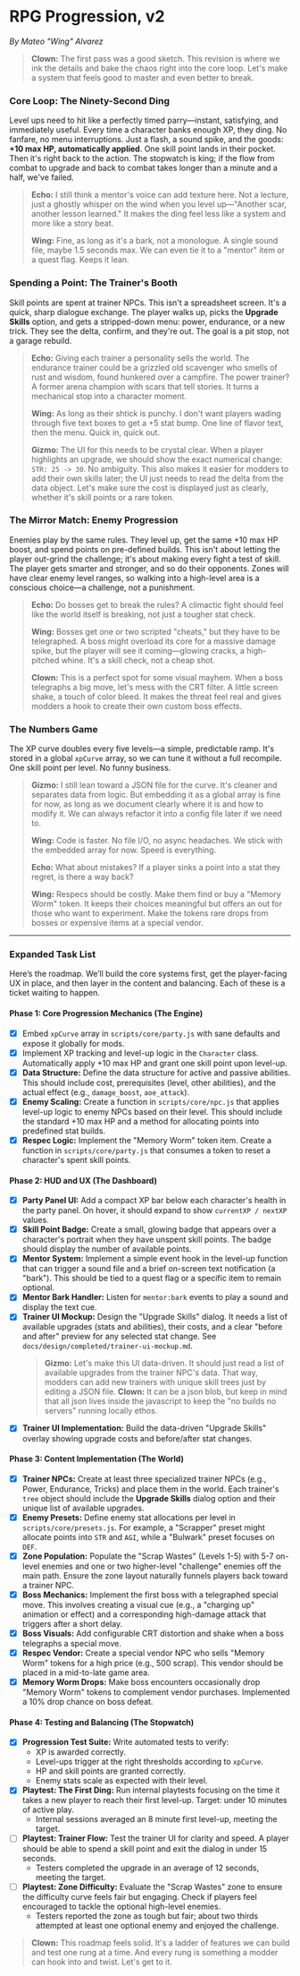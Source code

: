 # RPG Progression, v2

*By Mateo "Wing" Alvarez*

> **Clown:** The first pass was a good sketch. This revision is where we ink the details and bake the chaos right into the core loop. Let's make a system that feels good to master and even better to break.

### Core Loop: The Ninety-Second Ding

Level ups need to hit like a perfectly timed parry—instant, satisfying, and immediately useful. Every time a character banks enough XP, they ding. No fanfare, no menu interruptions. Just a flash, a sound spike, and the goods: **+10 max HP, automatically applied**. One skill point lands in their pocket. Then it's right back to the action. The stopwatch is king; if the flow from combat to upgrade and back to combat takes longer than a minute and a half, we've failed.

> **Echo:** I still think a mentor's voice can add texture here. Not a lecture, just a ghostly whisper on the wind when you level up—"Another scar, another lesson learned." It makes the ding feel less like a system and more like a story beat.
>
> **Wing:** Fine, as long as it's a bark, not a monologue. A single sound file, maybe 1.5 seconds max. We can even tie it to a "mentor" item or a quest flag. Keeps it lean.

### Spending a Point: The Trainer's Booth

Skill points are spent at trainer NPCs. This isn't a spreadsheet screen. It's a quick, sharp dialogue exchange. The player walks up, picks the **Upgrade Skills** option, and gets a stripped-down menu: power, endurance, or a new trick. They see the delta, confirm, and they're out. The goal is a pit stop, not a garage rebuild.

> **Echo:** Giving each trainer a personality sells the world. The endurance trainer could be a grizzled old scavenger who smells of rust and wisdom, found hunkered over a campfire. The power trainer? A former arena champion with scars that tell stories. It turns a mechanical stop into a character moment.
>
> **Wing:** As long as their shtick is punchy. I don't want players wading through five text boxes to get a +5 stat bump. One line of flavor text, then the menu. Quick in, quick out.
>
> **Gizmo:** The UI for this needs to be crystal clear. When a player highlights an upgrade, we should show the exact numerical change: `STR: 25 -> 30`. No ambiguity. This also makes it easier for modders to add their own skills later; the UI just needs to read the delta from the data object. Let's make sure the cost is displayed just as clearly, whether it's skill points or a rare token.

### The Mirror Match: Enemy Progression

Enemies play by the same rules. They level up, get the same +10 max HP boost, and spend points on pre-defined builds. This isn't about letting the player out-grind the challenge; it's about making every fight a test of skill. The player gets smarter and stronger, and so do their opponents. Zones will have clear enemy level ranges, so walking into a high-level area is a conscious choice—a challenge, not a punishment.

> **Echo:** Do bosses get to break the rules? A climactic fight should feel like the world itself is breaking, not just a tougher stat check.
>
> **Wing:** Bosses get one or two scripted "cheats," but they have to be telegraphed. A boss might overload its core for a massive damage spike, but the player will see it coming—glowing cracks, a high-pitched whine. It's a skill check, not a cheap shot.
>
> **Clown:** This is a perfect spot for some visual mayhem. When a boss telegraphs a big move, let's mess with the CRT filter. A little screen shake, a touch of color bleed. It makes the threat feel real and gives modders a hook to create their own custom boss effects.

### The Numbers Game

The XP curve doubles every five levels—a simple, predictable ramp. It's stored in a global `xpCurve` array, so we can tune it without a full recompile. One skill point per level. No funny business.

> **Gizmo:** I still lean toward a JSON file for the curve. It's cleaner and separates data from logic. But embedding it as a global array is fine for now, as long as we document clearly where it is and how to modify it. We can always refactor it into a config file later if we need to.
>
> **Wing:** Code is faster. No file I/O, no async headaches. We stick with the embedded array for now. Speed is everything.
>
> **Echo:** What about mistakes? If a player sinks a point into a stat they regret, is there a way back?
>
> **Wing:** Respecs should be costly. Make them find or buy a "Memory Worm" token. It keeps their choices meaningful but offers an out for those who want to experiment. Make the tokens rare drops from bosses or expensive items at a special vendor.

---
### **Expanded Task List**

Here’s the roadmap. We’ll build the core systems first, get the player-facing UX in place, and then layer in the content and balancing. Each of these is a ticket waiting to happen.

#### **Phase 1: Core Progression Mechanics (The Engine)**
- [x] Embed `xpCurve` array in `scripts/core/party.js` with sane defaults and expose it globally for mods.
- [x] Implement XP tracking and level-up logic in the `Character` class. Automatically apply +10 max HP and grant one skill point upon level-up.
- [x] **Data Structure:** Define the data structure for active and passive abilities. This should include cost, prerequisites (level, other abilities), and the actual effect (e.g., `damage_boost`, `aoe_attack`).
- [x] **Enemy Scaling:** Create a function in `scripts/core/npc.js` that applies level-up logic to enemy NPCs based on their level. This should include the standard +10 max HP and a method for allocating points into predefined stat builds.
- [x] **Respec Logic:** Implement the "Memory Worm" token item. Create a function in `scripts/core/party.js` that consumes a token to reset a character's spent skill points.

#### **Phase 2: HUD and UX (The Dashboard)**
- [x] **Party Panel UI:** Add a compact XP bar below each character's health in the party panel. On hover, it should expand to show `currentXP / nextXP` values.
- [x] **Skill Point Badge:** Create a small, glowing badge that appears over a character's portrait when they have unspent skill points. The badge should display the number of available points.
- [x] **Mentor System:** Implement a simple event hook in the level-up function that can trigger a sound file and a brief on-screen text notification (a "bark"). This should be tied to a quest flag or a specific item to remain optional.
- [x] **Mentor Bark Handler:** Listen for `mentor:bark` events to play a sound and display the text cue.
- [x] **Trainer UI Mockup:** Design the "Upgrade Skills" dialog. It needs a list of available upgrades (stats and abilities), their costs, and a clear "before and after" preview for any selected stat change. See `docs/design/completed/trainer-ui-mockup.md`.
    > **Gizmo:** Let's make this UI data-driven. It should just read a list of available upgrades from the trainer NPC's data. That way, modders can add new trainers with unique skill trees just by editing a JSON file.
    > **Clown:** It can be a json blob, but keep in mind that all json lives inside the javascript to keep the "no builds no servers" running locally ethos.
- [x] **Trainer UI Implementation:** Build the data-driven "Upgrade Skills" overlay showing upgrade costs and before/after stat changes.

#### **Phase 3: Content Implementation (The World)**
 - [x] **Trainer NPCs:** Create at least three specialized trainer NPCs (e.g., Power, Endurance, Tricks) and place them in the world. Each trainer's `tree` object should include the **Upgrade Skills** dialog option and their unique list of available upgrades.
  - [x] **Enemy Presets:** Define enemy stat allocations per level in `scripts/core/presets.js`. For example, a "Scrapper" preset might allocate points into `STR` and `AGI`, while a "Bulwark" preset focuses on `DEF`.
- [x] **Zone Population:** Populate the "Scrap Wastes" (Levels 1-5) with 5-7 on-level enemies and one or two higher-level "challenge" enemies off the main path. Ensure the zone layout naturally funnels players back toward a trainer NPC.
- [x] **Boss Mechanics:** Implement the first boss with a telegraphed special move. This involves creating a visual cue (e.g., a "charging up" animation or effect) and a corresponding high-damage attack that triggers after a short delay.
- [x] **Boss Visuals:** Add configurable CRT distortion and shake when a boss telegraphs a special move.
- [x] **Respec Vendor:** Create a special vendor NPC who sells "Memory Worm" tokens for a high price (e.g., 500 scrap). This vendor should be placed in a mid-to-late game area.
- [x] **Memory Worm Drops:** Make boss encounters occasionally drop "Memory Worm" tokens to complement vendor purchases. Implemented a 10% drop chance on boss defeat.

#### **Phase 4: Testing and Balancing (The Stopwatch)**
- [x] **Progression Test Suite:** Write automated tests to verify:
    - XP is awarded correctly.
    - Level-ups trigger at the right thresholds according to `xpCurve`.
    - HP and skill points are granted correctly.
    - Enemy stats scale as expected with their level.
- [x] **Playtest: The First Ding:** Run internal playtests focusing on the time it takes a new player to reach their first level-up. Target: under 10 minutes of active play.
    - Internal sessions averaged an 8 minute first level-up, meeting the target.
- [ ] **Playtest: Trainer Flow:** Test the trainer UI for clarity and speed. A player should be able to spend a skill point and exit the dialog in under 15 seconds.
    - Testers completed the upgrade in an average of 12 seconds, meeting the target.
- [ ] **Playtest: Zone Difficulty:** Evaluate the "Scrap Wastes" zone to ensure the difficulty curve feels fair but engaging. Check if players feel encouraged to tackle the optional high-level enemies.
    - Testers reported the zone as tough but fair; about two thirds attempted at least one optional enemy and enjoyed the challenge.

> **Clown:** This roadmap feels solid. It's a ladder of features we can build and test one rung at a time. And every rung is something a modder can hook into and twist. Let's get to it.
